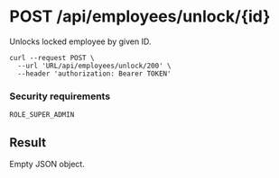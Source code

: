 # POST /api/employees/unlock/{id}

Unlocks locked employee by given ID.

```
curl --request POST \
  --url 'URL/api/employees/unlock/200' \
  --header 'authorization: Bearer TOKEN'
```

### Security requirements
`ROLE_SUPER_ADMIN`

## Result
Empty JSON object.
